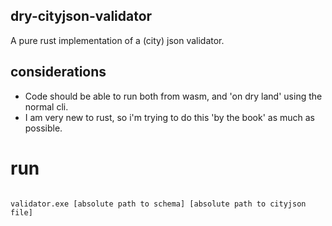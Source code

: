 ## dry-cityjson-validator 

A pure rust implementation of a (city) json validator.






## considerations

- Code should be able to run both from wasm, and 'on dry land' using the normal cli.
- I am very new to rust, so i'm trying to do this 'by the book' as much as possible.


# run 
```

validator.exe [absolute path to schema] [absolute path to cityjson file] 

```
